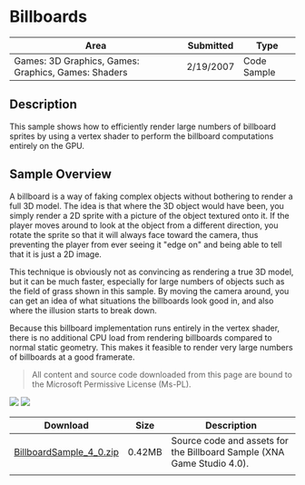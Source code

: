 # Billboards

|Area|Submitted|Type|
|-|-|-|
Games: 3D Graphics, Games: Graphics, Games: Shaders|2/19/2007|Code Sample

## Description

This sample shows how to efficiently render large numbers of billboard sprites by using a vertex shader to perform the billboard computations entirely on the GPU.

## Sample Overview

A billboard is a way of faking complex objects without bothering to render a full 3D model. The idea is that where the 3D object would have been, you simply render a 2D sprite with a picture of the object textured onto it. If the player moves around to look at the object from a different direction, you rotate the sprite so that it will always face toward the camera, thus preventing the player from ever seeing it "edge on" and being able to tell that it is just a 2D image.

This technique is obviously not as convincing as rendering a true 3D model, but it can be much faster, especially for large numbers of objects such as the field of grass shown in this sample. By moving the camera around, you can get an idea of what situations the billboards look good in, and also where the illusion starts to break down.

Because this billboard implementation runs entirely in the vertex shader, there is no additional CPU load from rendering billboards compared to normal static geometry. This makes it feasible to render very large numbers of billboards at a good framerate.

> All content and source code downloaded from this page are bound to the Microsoft Permissive License (Ms-PL).

![](https://github.com/simondarksidej/XNAGameStudio/blob/master/Images/XNA_Billboard_01_small.jpg?raw=true)
![](https://github.com/simondarksidej/XNAGameStudio/blob/master/Images/XNA_Billboard_02_small.jpg?raw=true)

Download | Size | Description
---|---|---|
[BillboardSample_4_0.zip](https://github.com/simondarksidej/XNAGameStudio/blob/master/Samples/BillboardSample_4_0.zip?raw=true) | 0.42MB | Source code and assets for the Billboard Sample (XNA Game Studio 4.0).
||||
